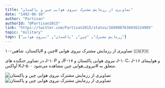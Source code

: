 ```yaml
---
title: "تصاویری از رزمایش مشترک نیروی هوایی چین و پاکستان"
date: "1402-06-18"
author: "Partisan"
authorId: "@Partisan2015"
link: "https://twitter.com/Partisan2015/status/1699087636936224905"
topic: "military"
tags: ["رزمایش مشترک", "چین", "پاکستان", "نیروی هوایی"]
---
```


تصاویری از رزمایش مشترک نیروی هوایی #چین و #پاکستان، شاهین-۱۰ 🇨🇳🇵🇰

در تصاویر جنگنده های J-۱۰P و JF-۱۷ نیروی هوایی پاکستان و J-۱۰C، J-۱۶ و هواپیمای آواکس KJ-۵۰۰ متعلق به #نیروی_هوایی چین مشاهده می‌شود‌.

![تصاویری از رزمایش مشترک نیروی هوایی چین و پاکستان](/posts/military/tasaviri-az-razmayesh-moshtarak-nirooye-havayi-chin-va-pakestan1.webp)
![تصاویری از رزمایش مشترک نیروی هوایی چین و پاکستان](/posts/military/tasaviri-az-razmayesh-moshtarak-nirooye-havayi-chin-va-pakestan2.webp)
